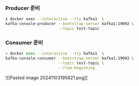 
### Producer 준비

```sh
❯ docker exec --interactive --tty kafka1  \
kafka-console-producer --bootstrap-server kafka1:19092 \
                       --topic test-topic
```


### Consumer 준비

```sh
> docker exec --interactive --tty kafka1  \
kafka-console-consumer --bootstrap-server kafka1:19092 \
                       --topic test-topic \
                       --from-beginning
```

![[Pasted image 20241103195821.png]]

